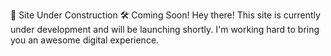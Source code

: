 🚧 Site Under Construction 🛠️
Coming Soon!
Hey there! This site is currently under development and will be launching shortly. I'm working hard to bring you an awesome digital experience.
